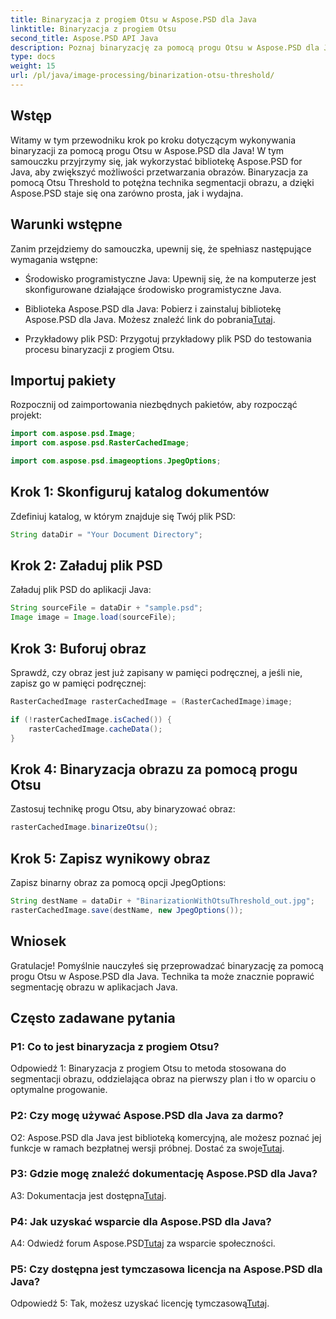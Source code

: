 ```yaml
---
title: Binaryzacja z progiem Otsu w Aspose.PSD dla Java
linktitle: Binaryzacja z progiem Otsu
second_title: Aspose.PSD API Java
description: Poznaj binaryzację za pomocą progu Otsu w Aspose.PSD dla Java. Potężna technika segmentacji obrazu.
type: docs
weight: 15
url: /pl/java/image-processing/binarization-otsu-threshold/
---
```

## Wstęp

Witamy w tym przewodniku krok po kroku dotyczącym wykonywania binaryzacji za pomocą progu Otsu w Aspose.PSD dla Java! W tym samouczku przyjrzymy się, jak wykorzystać bibliotekę Aspose.PSD for Java, aby zwiększyć możliwości przetwarzania obrazów. Binaryzacja za pomocą Otsu Threshold to potężna technika segmentacji obrazu, a dzięki Aspose.PSD staje się ona zarówno prosta, jak i wydajna.

## Warunki wstępne

Zanim przejdziemy do samouczka, upewnij się, że spełniasz następujące wymagania wstępne:

- Środowisko programistyczne Java: Upewnij się, że na komputerze jest skonfigurowane działające środowisko programistyczne Java.

- Biblioteka Aspose.PSD dla Java: Pobierz i zainstaluj bibliotekę Aspose.PSD dla Java. Możesz znaleźć link do pobrania[Tutaj](https://releases.aspose.com/psd/java/).

- Przykładowy plik PSD: Przygotuj przykładowy plik PSD do testowania procesu binaryzacji z progiem Otsu.

## Importuj pakiety

Rozpocznij od zaimportowania niezbędnych pakietów, aby rozpocząć projekt:

```java
import com.aspose.psd.Image;
import com.aspose.psd.RasterCachedImage;

import com.aspose.psd.imageoptions.JpegOptions;
```

## Krok 1: Skonfiguruj katalog dokumentów

Zdefiniuj katalog, w którym znajduje się Twój plik PSD:

```java
String dataDir = "Your Document Directory";
```

## Krok 2: Załaduj plik PSD

Załaduj plik PSD do aplikacji Java:

```java
String sourceFile = dataDir + "sample.psd";
Image image = Image.load(sourceFile);
```

## Krok 3: Buforuj obraz

Sprawdź, czy obraz jest już zapisany w pamięci podręcznej, a jeśli nie, zapisz go w pamięci podręcznej:

```java
RasterCachedImage rasterCachedImage = (RasterCachedImage)image;

if (!rasterCachedImage.isCached()) {
    rasterCachedImage.cacheData();
}
```

## Krok 4: Binaryzacja obrazu za pomocą progu Otsu

Zastosuj technikę progu Otsu, aby binaryzować obraz:

```java
rasterCachedImage.binarizeOtsu();
```

## Krok 5: Zapisz wynikowy obraz

Zapisz binarny obraz za pomocą opcji JpegOptions:

```java
String destName = dataDir + "BinarizationWithOtsuThreshold_out.jpg";
rasterCachedImage.save(destName, new JpegOptions());
```

## Wniosek

Gratulacje! Pomyślnie nauczyłeś się przeprowadzać binaryzację za pomocą progu Otsu w Aspose.PSD dla Java. Technika ta może znacznie poprawić segmentację obrazu w aplikacjach Java.

## Często zadawane pytania

### P1: Co to jest binaryzacja z progiem Otsu?

Odpowiedź 1: Binaryzacja z progiem Otsu to metoda stosowana do segmentacji obrazu, oddzielająca obraz na pierwszy plan i tło w oparciu o optymalne progowanie.

### P2: Czy mogę używać Aspose.PSD dla Java za darmo?

 O2: Aspose.PSD dla Java jest biblioteką komercyjną, ale możesz poznać jej funkcje w ramach bezpłatnej wersji próbnej. Dostać za swoje[Tutaj](https://releases.aspose.com/).

### P3: Gdzie mogę znaleźć dokumentację Aspose.PSD dla Java?

A3: Dokumentacja jest dostępna[Tutaj](https://reference.aspose.com/psd/java/).

### P4: Jak uzyskać wsparcie dla Aspose.PSD dla Java?

 A4: Odwiedź forum Aspose.PSD[Tutaj](https://forum.aspose.com/c/psd/34) za wsparcie społeczności.

### P5: Czy dostępna jest tymczasowa licencja na Aspose.PSD dla Java?

 Odpowiedź 5: Tak, możesz uzyskać licencję tymczasową[Tutaj](https://purchase.aspose.com/temporary-license/).
